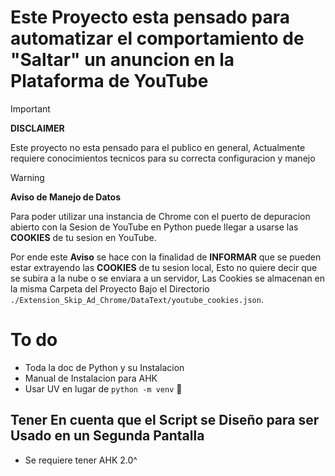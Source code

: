 # Este Proyecto esta pensado para automatizar el comportamiento de "Saltar" un anuncion en la Plataforma de YouTube

> [!IMPORTANT]
> **DISCLAIMER**
>
> Este proyecto no esta pensado para el publico en general,
> Actualmente requiere conocimientos tecnicos para su correcta configuracion y manejo

> [!WARNING]
> **Aviso de Manejo de Datos**
>
> Para poder utilizar una instancia de Chrome con el puerto de depuracion abierto con la Sesion de YouTube en Python puede llegar a usarse las **COOKIES** de tu sesion en YouTube.
>
> Por ende este **Aviso** se hace con la finalidad de **INFORMAR** que se pueden estar extrayendo las **COOKIES** de tu sesion local, Esto no quiere decir que se subira a la nube o se enviara a un servidor, Las Cookies se almacenan en la misma Carpeta del Proyecto Bajo el Directorio `./Extension_Skip_Ad_Chrome/DataText/youtube_cookies.json`.

# To do
- Toda la doc de Python y su Instalacion
- Manual de Instalacion para AHK
- Usar UV en lugar de `python -m venv` 🫠
## Tener En cuenta que el Script se Diseño para ser Usado en un Segunda Pantalla

- Se requiere tener AHK 2.0^